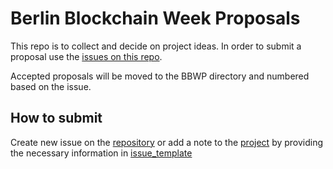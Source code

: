 Berlin Blockchain Week Proposals
======= 

This repo is to collect and decide on project ideas. In order to submit a proposal use the [issues on this repo](https://github.com/ledgerz/project-ideas/issues).

Accepted proposals will be moved to the BBWP directory and numbered based on the issue.

## How to submit

Create new issue on the [repository](https://github.com/ledgerz/berlinblockchainweek/issues) or add a note to the [project](https://github.com/ledgerz/berlinblockchainweek/projects/1) by providing the necessary information in [issue_template](https://github.com/ledgerz/berlinblockchainweek/issues/3) 
